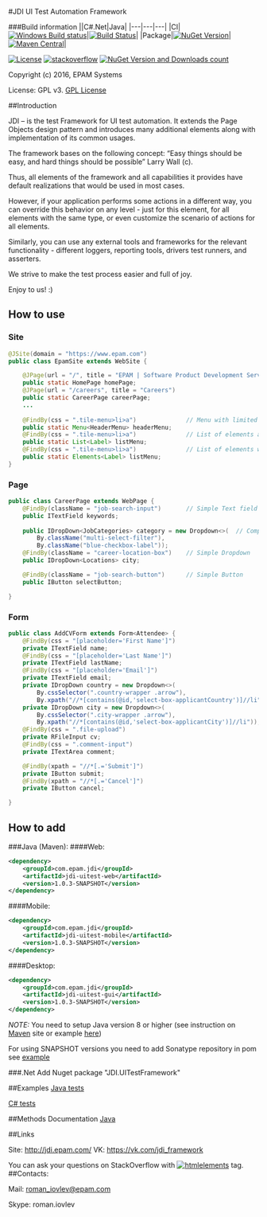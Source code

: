 #JDI UI Test Automation Framework

###Build information
||C#.Net|Java|
|---|---|---|
|CI|[![Windows Build status](https://ci.appveyor.com/api/projects/status/github/elv1s42/jdi?branch=master&svg=true)](https://ci.appveyor.com/project/elv1s42/jdi/branch/master)|[![Build Status](https://travis-ci.org/elv1s42/JDI.svg?branch=master)](https://travis-ci.org/elv1s42/JDI)|
|Package|[![NuGet Version](https://img.shields.io/nuget/v/JDI.UITestFramework.svg)](https://www.nuget.org/packages/JDI.UITestFramework)|[![Maven Central](https://maven-badges.herokuapp.com/maven-central/com.epam.jdi/jdi-commons/badge.svg)](https://maven-badges.herokuapp.com/maven-central/com.epam.jdi/jdi-commons)|

[![License](https://img.shields.io/badge/license-GPLv3-blue.svg)](http://www.gnu.org/licenses/gpl-3.0.html)
[![stackoverflow](https://img.shields.io/badge/stackoverflow-jdiframework-orange.svg?style=flat)](http://stackoverflow.com/questions/tagged/jdiframework)
[![NuGet Version and Downloads count](https://buildstats.info/nuget/JDI.UITestFramework)](https://www.nuget.org/packages/JDI.UITestFramework)

Copyright (c) 2016, EPAM Systems

License: GPL v3. [GPL License](http://www.gnu.org/licenses)

##Introduction

JDI – is the test Framework for UI test automation. It extends the Page Objects design pattern and introduces many additional elements along with implementation of its common usages.

The framework bases on the following concept: “Easy things should be easy, and hard things should be possible” Larry Wall (c).

Thus, all elements of the framework and all capabilities it provides have default realizations that would be used in most cases. 

However, if your application performs some actions in a different way, you can override this behavior on any level - just for this element, for all elements with the same type, or even customize the scenario of actions for all elements.

Similarly, you can use any external tools and frameworks for the relevant functionality - different loggers, reporting tools, drivers test runners, and asserters.

We strive to make the test process easier and full of joy.

Enjoy to us! :)


## How to use
### Site
```Java
@JSite(domain = "https://www.epam.com")
public class EpamSite extends WebSite {

    @JPage(url = "/", title = "EPAM | Software Product Development Services")
    public static HomePage homePage;
    @JPage(url = "/careers", title = "Careers")
    public static CareerPage careerPage;
    ...
    
    @FindBy(css = ".tile-menu>li>a")              // Menu with limited list of options described by enum Header menu
    public static Menu<HeaderMenu> headerMenu; 
    @FindBy(css = ".tile-menu>li>a")              // List of elements accessible only by index
    public static List<Label> listMenu;
    @FindBy(css = ".tile-menu>li>a")              // List of elements with ability to access by name
    public static Elements<Label> listMenu;
}
```
### Page
```Java
public class CareerPage extends WebPage {
    @FindBy(className = "job-search-input")       // Simple Text field
    public ITextField keywords;
    
    public IDropDown<JobCategories> category = new Dropdown<>(  // Complex Dropdown with two locators
        By.className("multi-select-filter"), 
        By.className("blue-checkbox-label"));
    @FindBy(className = "career-location-box")    // Simple Dropdown
    public IDropDown<Locations> city;

    @FindBy(className = "job-search-button")      // Simple Button
    public IButton selectButton;

}
```
### Form
```Java
public class AddCVForm extends Form<Attendee> {  
    @FindBy(css = "[placeholder='First Name']") 
    private ITextField name;
    @FindBy(css = "[placeholder='Last Name']")  
    private ITextField lastName;
    @FindBy(css = "[placeholder='Email']")      
    private ITextField email;
    private IDropDown country = new Dropdown<>(
        By.cssSelector(".country-wrapper .arrow"), 
        By.xpath("//*[contains(@id,'select-box-applicantCountry')]//li"));
    private IDropDown city = new Dropdown<>(
        By.cssSelector(".city-wrapper .arrow"), 
        By.xpath("//*[contains(@id,'select-box-applicantCity')]//li"));
    @FindBy(css = ".file-upload")               
    private RFileInput cv;
    @FindBy(css = ".comment-input")             
    private ITextArea comment;

    @FindBy(xpath = "//*[.='Submit']")          
    private IButton submit;
    @FindBy(xpath = "//*[.='Cancel']")          
    private IButton cancel;

}
```

## How to add
###Java (Maven):
####Web:
```xml
<dependency>
    <groupId>com.epam.jdi</groupId>
    <artifactId>jdi-uitest-web</artifactId>
    <version>1.0.3-SNAPSHOT</version>
</dependency>
```
####Mobile:
```xml
<dependency>
    <groupId>com.epam.jdi</groupId>
    <artifactId>jdi-uitest-mobile</artifactId>
    <version>1.0.3-SNAPSHOT</version>
</dependency>
```
####Desktop:
```xml
<dependency>
    <groupId>com.epam.jdi</groupId>
    <artifactId>jdi-uitest-gui</artifactId>
    <version>1.0.3-SNAPSHOT</version>
</dependency>
```
*NOTE:* You need to setup Java version 8 or higher (see instruction on [Maven](https://maven.apache.org/plugins/maven-compiler-plugin/examples/set-compiler-source-and-target.html) site or example [here](https://github.com/epam/JDI/blob/master/Java/Tests/jdi-uitest-tutorialtests/pom.xml))

For using SNAPSHOT versions you need to add Sonatype repository in pom see [example](https://github.com/epam/JDI/blob/master/Java/Tests/jdi-uitest-tutorialtests/pom.xml)

###.Net 
Add Nuget package "JDI.UITestFramework"

##Examples
[Java tests](https://github.com/epam/JDI/tree/master/Java/Tests)

[C# tests](https://github.com/epam/JDI/tree/master/C%23.Net/Tests)

##Methods Documentation
[Java](https://github.com/epam/JDI/blob/master/JDI_UI_TEST_Framework.docx )

##Links

Site: http://jdi.epam.com/
VK: https://vk.com/jdi_framework

You can ask your questions on StackOverflow with [![htmlelements](https://img.shields.io/badge/stackoverflow-jdiframework-orange.svg?style=flat)](http://stackoverflow.com/questions/tagged/jdiframework) tag.
##Contacts:

Mail: roman_iovlev@epam.com

Skype: roman.iovlev

